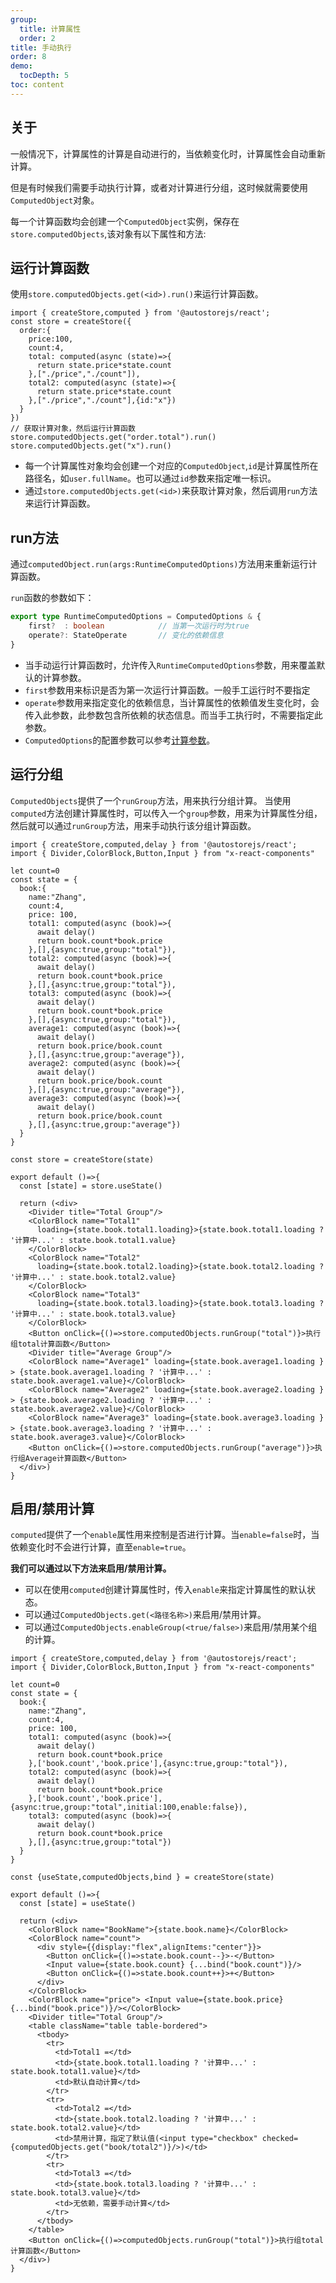 ```yaml
---
group:
  title: 计算属性
  order: 2
title: 手动执行
order: 8 
demo:
  tocDepth: 5
toc: content
---
```


## 关于

一般情况下，计算属性的计算是自动进行的，当依赖变化时，计算属性会自动重新计算。

但是有时候我们需要手动执行计算，或者对计算进行分组，这时候就需要使用`ComputedObject`对象。

每一个计算函数均会创建一个`ComputedObject`实例，保存在`store.computedObjects`,该对象有以下属性和方法:


## 运行计算函数

使用`store.computedObjects.get(<id>).run()`来运行计算函数。

```tsx | pure {15,16} 
import { createStore,computed } from '@autostorejs/react';
const store = createStore({
  order:{
    price:100,
    count:4,
    total: computed(async (state)=>{
      return state.price*state.count
    },["./price","./count"]),
    total2: computed(async (state)=>{
      return state.price*state.count
    },["./price","./count"],{id:"x"})
  }
})
// 获取计算对象，然后运行计算函数
store.computedObjects.get("order.total").run()
store.computedObjects.get("x").run()

```

- 每一个计算属性对象均会创建一个对应的`ComputedObject`,`id`是计算属性所在路径名，如`user.fullName`。也可以通过`id`参数来指定唯一标识。
- 通过`store.computedObjects.get(<id>)`来获取计算对象，然后调用`run`方法来运行计算函数。


## run方法

通过`computedObject.run(args:RuntimeComputedOptions)`方法用来重新运行计算函数。

`run`函数的参数如下：

```ts | pure
export type RuntimeComputedOptions = ComputedOptions & {
    first?  : boolean            // 当第一次运行时为true
    operate?: StateOperate       // 变化的依赖信息
} 
```

- 当手动运行计算函数时，允许传入`RuntimeComputedOptions`参数，用来覆盖默认的计算参数。
- `first`参数用来标识是否为第一次运行计算函数。一般手工运行时不要指定
- `operate`参数用来指定变化的依赖信息，当计算属性的依赖值发生变化时，会传入此参数，此参数包含所依赖的状态信息。而当手工执行时，不需要指定此参数。
- `ComputedOptions`的配置参数可以参考[计算参数](./options)。
 
## 运行分组

`ComputedObjects`提供了一个`runGroup`方法，用来执行分组计算。
当使用`computed`方法创建计算属性时，可以传入一个`group`参数，用来为计算属性分组，然后就可以通过`runGroup`方法，用来手动执行该分组计算函数。

```tsx 
import { createStore,computed,delay } from '@autostorejs/react';
import { Divider,ColorBlock,Button,Input } from "x-react-components" 

let count=0
const state = {
  book:{
    name:"Zhang",
    count:4,
    price: 100,
    total1: computed(async (book)=>{
      await delay()
      return book.count*book.price 
    },[],{async:true,group:"total"}),
    total2: computed(async (book)=>{
      await delay()
      return book.count*book.price 
    },[],{async:true,group:"total"}),
    total3: computed(async (book)=>{
      await delay()
      return book.count*book.price 
    },[],{async:true,group:"total"}),
    average1: computed(async (book)=>{
      await delay()
      return book.price/book.count
    },[],{async:true,group:"average"}),
    average2: computed(async (book)=>{
      await delay()
      return book.price/book.count
    },[],{async:true,group:"average"}),
    average3: computed(async (book)=>{
      await delay()
      return book.price/book.count
    },[],{async:true,group:"average"}) 
  }
} 

const store = createStore(state)

export default ()=>{
  const [state] = store.useState()

  return (<div> 
    <Divider title="Total Group"/>
    <ColorBlock name="Total1" 
      loading={state.book.total1.loading}>{state.book.total1.loading ? '计算中...' : state.book.total1.value}
    </ColorBlock> 
    <ColorBlock name="Total2" 
      loading={state.book.total2.loading}>{state.book.total2.loading ? '计算中...' : state.book.total2.value}
    </ColorBlock> 
    <ColorBlock name="Total3" 
      loading={state.book.total3.loading}>{state.book.total3.loading ? '计算中...' : state.book.total3.value}
    </ColorBlock> 
    <Button onClick={()=>store.computedObjects.runGroup("total")}>执行组total计算函数</Button> 
    <Divider title="Average Group"/>
    <ColorBlock name="Average1" loading={state.book.average1.loading } > {state.book.average1.loading ? '计算中...' : state.book.average1.value}</ColorBlock> 
    <ColorBlock name="Average2" loading={state.book.average2.loading } > {state.book.average2.loading ? '计算中...' : state.book.average2.value}</ColorBlock> 
    <ColorBlock name="Average3" loading={state.book.average3.loading } > {state.book.average3.loading ? '计算中...' : state.book.average3.value}</ColorBlock> 
    <Button onClick={()=>store.computedObjects.runGroup("average")}>执行组Average计算函数</Button> 
  </div>)
}
```


## 启用/禁用计算

`computed`提供了一个`enable`属性用来控制是否进行计算。当`enable=false`时，当依赖变化时不会进行计算，直至`enable=true`。

**我们可以通过以下方法来启用/禁用计算。**

- 可以在使用`computed`创建计算属性时，传入`enable`来指定计算属性的默认状态。
- 可以通过`ComputedObjects.get(<路径名称>)`来启用/禁用计算。
- 可以通过`ComputedObjects.enableGroup(<true/false>)`来启用/禁用某个组的计算。



```tsx 
import { createStore,computed,delay } from '@autostorejs/react';
import { Divider,ColorBlock,Button,Input } from "x-react-components"

let count=0
const state = {
  book:{
    name:"Zhang",
    count:4,
    price: 100,
    total1: computed(async (book)=>{
      await delay()
      return book.count*book.price 
    },['book.count','book.price'],{async:true,group:"total"}),
    total2: computed(async (book)=>{
      await delay()
      return book.count*book.price 
    },['book.count','book.price'],{async:true,group:"total",initial:100,enable:false}),
    total3: computed(async (book)=>{
      await delay()
      return book.count*book.price 
    },[],{async:true,group:"total"})
  }
} 

const {useState,computedObjects,bind } = createStore(state)

export default ()=>{
  const [state] = useState()
  
  return (<div> 
    <ColorBlock name="BookName">{state.book.name}</ColorBlock>
    <ColorBlock name="count">
      <div style={{display:"flex",alignItems:"center"}}>
        <Button onClick={()=>state.book.count--}>-</Button>
        <Input value={state.book.count} {...bind("book.count")}/>
        <Button onClick={()=>state.book.count++}>+</Button>
      </div>
    </ColorBlock>
    <ColorBlock name="price"> <Input value={state.book.price} {...bind("book.price")}/></ColorBlock>
    <Divider title="Total Group"/>
    <table className="table table-bordered">
      <tbody>
        <tr>
          <td>Total1 =</td>
          <td>{state.book.total1.loading ? '计算中...' : state.book.total1.value}</td>
          <td>默认自动计算</td>
        </tr>
        <tr>
          <td>Total2 =</td>
          <td>{state.book.total2.loading ? '计算中...' : state.book.total2.value}</td>
          <td>禁用计算，指定了默认值(<input type="checkbox" checked={computedObjects.get("book/total2")}/>)</td>
        </tr>        
        <tr>
          <td>Total3 =</td>
          <td>{state.book.total3.loading ? '计算中...' : state.book.total3.value}</td>
          <td>无依赖，需要手动计算</td>
        </tr>
      </tbody>
    </table> 
    <Button onClick={()=>computedObjects.runGroup("total")}>执行组total计算函数</Button> 
  </div>)
}


```



